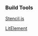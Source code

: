 ### Build Tools

[Stencil.js](https://stenciljs.com/)

[LitElement](https://lit-element.polymer-project.org/)
